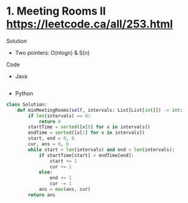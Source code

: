 # 1. Meeting Rooms II https://leetcode.ca/all/253.html

Solution

- Two pointers: O(nlogn) & S(n)

Code

- Java

```java

```

- Python

```python
class Solution:
    def minMeetingRooms(self, intervals: List[List[int]]) -> int:
        if len(intervals) == 0:
            return 0
        startTime = sorted([x[0] for x in intervals])
        endTime = sorted([x[1] for x in intervals])
        start, end = 0, 0
        cur, ans = 0, 0
        while start < len(intervals) and end < len(intervals):
            if startTime[start] < endTime[end]:
                start += 1
                cur += 1
            else:
                end += 1
                cur -= 1
            ans = max(ans, cur)
        return ans
```
